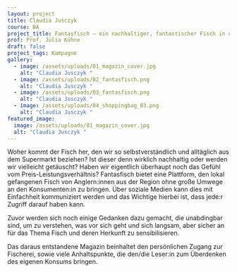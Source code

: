 ```yaml
---
layout: project
title: Claudia Jusczyk
course: BA
project_title: Fantasfisch – ein nachhaltiger, fantastischer Fisch in und aus deiner Region
prof: Prof. Julia Kühne
draft: false
project_tags: Kampagne
gallery:
  - image: /assets/uploads/01_magazin_cover.jpg
    alt: "Claudia Jusczyk "
  - image: /assets/uploads/02_fantasfisch.png
    alt: "Claudia Jusczyk "
  - image: /assets/uploads/03_fantasfisch.png
    alt: "Claudia Jusczyk "
  - image: /assets/uploads/04_shoppingbag_03.png
    alt: "Claudia Jusczyk "
featured_image:
  image: /assets/uploads/01_magazin_cover.jpg
  alt: "Claudia Jusczyk "
---
```

Woher kommt der Fisch her, den wir so selbstverständlich und alltäglich aus dem Supermarkt beziehen? Ist dieser denn wirklich nachhaltig oder werden wir vielleicht getäuscht? Haben wir eigentlich überhaupt noch das Gefühl vom Preis-Leistungsverhältnis? Fantasfisch bietet eine Plattform, den lokal gefangenen Fisch von Anglern:innen aus der Region ohne große Umwege an den Konsumenten:in zu bringen. Über soziale Medien kann dies mit Einfachheit kommuniziert werden und das Wichtige hierbei ist, dass jede:r Zugriff darauf haben kann. 

Zuvor werden sich noch einige Gedanken dazu gemacht, die unabdingbar sind, um zu verstehen, was vor sich geht und sich langsam, aber sicher an für das Thema Fisch und deren Herkunft zu sensibilisieren. 

Das daraus entstandene Magazin beinhaltet den persönlichen Zugang zur Fischerei, sowie viele Anhaltspunkte, die den/die Leser:in zum Überdenken des eigenen Konsums bringen.